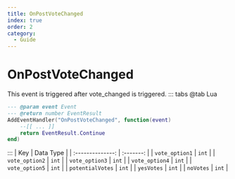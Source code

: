 ```yaml
---
title: OnPostVoteChanged
index: true
order: 2
category:
  - Guide
---
```


# OnPostVoteChanged
This event is triggered after vote_changed is triggered.
::: tabs
@tab Lua
```lua
--- @param event Event
--- @return number EventResult
AddEventHandler("OnPostVoteChanged", function(event)
    --[[ ... ]]
    return EventResult.Continue
end)
```

:::
|        Key       | Data Type |
| :--------------: | :-------: |
|  `vote_option1`  |   `int`   |
|  `vote_option2`  |   `int`   |
|  `vote_option3`  |   `int`   |
|  `vote_option4`  |   `int`   |
|  `vote_option5`  |   `int`   |
| `potentialVotes` |   `int`   |
|    `yesVotes`    |   `int`   |
|     `noVotes`    |   `int`   |
